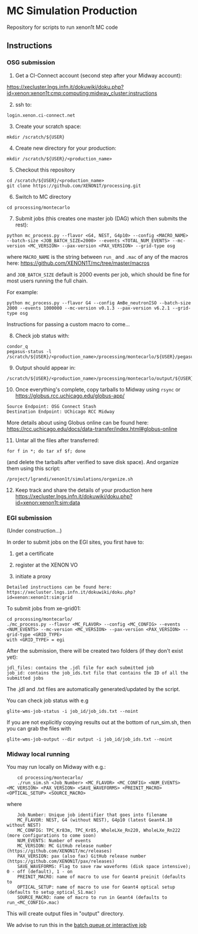 # MC Simulation Production
Repository for scripts to run xenon1t MC code

## Instructions



### OSG submission 

1) Get a CI-Connect account (second step after your Midway account):

https://xecluster.lngs.infn.it/dokuwiki/doku.php?id=xenon:xenon1t:cmp:computing:midway_cluster:instructions

2) ssh to:
~~~~
login.xenon.ci-connect.net
~~~~

3) Create your scratch space:
~~~~
mkdir /scratch/${USER}
~~~~

4) Create new directory for your production:
~~~~
mkdir /scratch/${USER}/<production_name>
~~~~

5) Checkout this repository
~~~~
cd /scratch/${USER}/<production_name>
git clone https://github.com/XENON1T/processing.git
~~~~

6) Switch to MC directory
~~~~
cd processing/montecarlo
~~~~

7) Submit jobs (this creates one master job (DAG) which then submits the rest):
~~~~
python mc_process.py --flavor <G4, NEST, G4p10> --config <MACRO_NAME> --batch-size <JOB_BATCH_SIZE=2000> --events <TOTAL_NUM_EVENTS> --mc-version <MC_VERSION> --pax-version <PAX_VERSION> --grid-type osg
~~~~
where ```MACRO_NAME``` is the string between ```run_``` and ```.mac``` of any of the macros here: https://github.com/XENON1T/mc/tree/master/macros

and ```JOB_BATCH_SIZE``` default is 2000 events per job, which should be fine for most users running the full chain.

For example:
~~~~
python mc_process.py --flavor G4 --config AmBe_neutronISO --batch-size 2000 --events 1000000 --mc-version v0.1.3 --pax-version v6.2.1 --grid-type osg
~~~~
Instructions for passing a custom macro to come...

8) Check job status with:
~~~~
condor_q
pegasus-status -l /scratch/${USER}/<production_name>/processing/montecarlo/${USER}/pegasus/montecarlo
~~~~

9) Output should appear in:
~~~~
/scratch/${USER}/<production_name>/processing/montecarlo/output/${USER}/pegasus/montecarlo/*/
~~~~

10) Once everything's complete, copy tarballs to Midway using ```rsync``` or https://globus.rcc.uchicago.edu/globus-app/
~~~~
Source Endpoint: OSG Connect Stash
Destination Endpoint: UChicago RCC Midway
~~~~
More details about using Globus online can be found here: https://rcc.uchicago.edu/docs/data-transfer/index.html#globus-online

11) Untar all the files after transferred: 
~~~~
for f in *; do tar xf $f; done
~~~~
(and delete the tarballs after verified to save disk space). And organize them using this script:
~~~~
/project/lgrandi/xenon1t/simulations/organize.sh
~~~~

12) Keep track and share the details of your production here https://xecluster.lngs.infn.it/dokuwiki/doku.php?id=xenon:xenon1t:sim:data

### EGI submission 

(Under construction...)

In order to submit jobs on the EGI sites, you first have to:

1) get a certificate

2) register at the XENON VO

3) initiate a proxy
~~~~
Detailed instructions can be found here: https://xecluster.lngs.infn.it/dokuwiki/doku.php?id=xenon:xenon1t:sim:grid
~~~~
To submit jobs from xe-grid01:
~~~~
cd processing/montecarlo/
./mc_process.py --flavor <MC_FLAVOR> --config <MC_CONFIG> --events <NUM_EVENTS> --mc-version <MC_VERSION> --pax-version <PAX_VERSION> --grid-type <GRID_TYPE>
with <GRID_TYPE> = egi
~~~~
After the submission, there will be created two folders (if they don't exist yet): 
~~~~
jdl_files: contains the .jdl file for each submitted job
job_id: contains the job_ids.txt file that contains the ID of all the submitted jobs
~~~~
The .jdl and .txt files are automatically generated/updated by the script.

You can check job status with e.g
~~~
glite-wms-job-status -i job_id/job_ids.txt --noint
~~~

If you are not explicitly copying results out at the bottom of run_sim.sh, then you can grab the files with
~~~
glite-wms-job-output --dir output -i job_id/job_ids.txt --noint
~~~

### Midway local running

You may run locally on Midway with e.g.:
~~~~
    cd processing/montecarlo/
    ./run_sim.sh <Job_Number> <MC_FLAVOR> <MC_CONFIG> <NUM_EVENTS> <MC_VERSION> <PAX_VERSION> <SAVE_WAVEFORMS> <PREINIT_MACRO> <OPTICAL_SETUP> <SOURCE_MACRO>
~~~~
where
~~~~
    Job_Number: Unique job identifier that goes into filename
    MC_FLAVOR: NEST, G4 (without NEST), G4p10 (latest Geant4.10 without NEST)
    MC_CONFIG: TPC_Kr83m, TPC_Kr85, WholeLXe_Rn220, WholeLXe_Rn222 (more configurations to come soon)
    NUM_EVENTS: Number of events 
    MC_VERSION: MC GitHub release number (https://github.com/XENON1T/mc/releases)
    PAX_VERSION: pax (also fax) GitHub release number (https://github.com/XENON1T/pax/releases)
    SAVE_WAVEFORMS: Flag to save raw waveforms (disk space intensive); 0 - off (default), 1 - on
    PREINIT_MACRO: name of macro to use for Geant4 preinit (defaults to
    OPTICAL_SETUP: name of macro to use for Geant4 optical setup (defaults to setup_optical_S1.mac)
    SOURCE_MACRO: name of macro to run in Geant4 (defaults to run_<MC_CONFIG>.mac)
~~~~

This will create output files in "output" directory.

We advise to run this in the [batch queue or interactive job](https://xecluster.lngs.infn.it/dokuwiki/doku.php?id=xenon:xenon1t:analysis:beginnersguide#the_midway_batch_queue)
